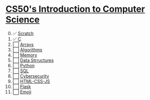 # [**CS50's Introduction to Computer Science**](https://cs50.edx.org/)

00. ✅ [Scratch](https://www.youtube.com/watch?v=1tnj3UCkuxU)
01. ✅ [C](https://www.youtube.com/watch?v=URrzmoIyqLw)
02. ⬜ [Arrays]()
03. ⬜ [Algorithms]()
04. ⬜ [Memory]()
05. ⬜ [Data Strructures]()
06. ⬜ [Python]()
07. ⬜ [SQL]()
00. ⬜ [Cybersecurity]()
08. ⬜ [HTML-CSS-JS]()
09. ⬜ [Flask]()
10. ⬜ [Emoji]()
